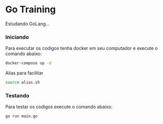 # Go Training

Estudando GoLang...

### Iniciando

Para executar os codigos tenha docker em seu computador e execute o comando abaixo:

```bash
docker-compose up -d
```

Alias para facilitar

```bash
source alias.sh
```

### Testando

Para testar os codigos execute o comando abaixo:

```bash
go run main.go
```
